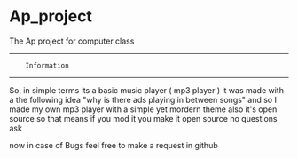 # Ap_project
The Ap project for computer class

-------------------------
 	    Information
-------------------------

So, in simple terms its a basic music player ( mp3 player )
it was made with a the following idea "why is there ads playing in between songs"
and so I made my own mp3 player with a simple yet mordern theme also it's open source
so that means if you mod it you make it open source no questions ask

now in case of Bugs feel free to make a request in github
